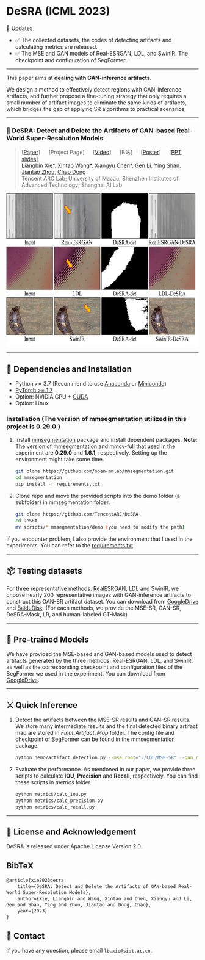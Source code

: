 # DeSRA (ICML 2023)

🚩 Updates

- ✅ The collected datasets, the codes of detecting artifacts and calculating metrics are released.
- ✅ The MSE and GAN models of Real-ESRGAN, LDL, and SwinIR. The checkpoint and configuration of SegFormer..

---

This paper aims at **dealing with GAN-inference artifacts**.
<br>

We design a method to effectively detect regions with GAN-inference artifacts, and further propose a fine-tuning strategy that only requires a small number of artifact
images to eliminate the same kinds of artifacts, which bridges the gap of applying SR algorithms to practical scenarios.

---

### :book: DeSRA: Detect and Delete the Artifacts of GAN-based Real-World Super-Resolution Models

> [[Paper](https://openreview.net/pdf?id=M0bwbIl4Bl)] &emsp; [Project Page] &emsp; [[Video](https://recorder-v3.slideslive.com/#/share?share=82996&s=e6ebdd07-a83b-4f4b-8eab-a5f103c6c46b)] &emsp; [B站] &emsp; [[Poster](https://docs.google.com/presentation/d/18-kVUBRgGKF4JUrN253yURJGDKcFNpaB/edit?usp=drive_web&ouid=113023682396793851067&rtpof=true)] &emsp; [[PPT slides](https://docs.google.com/presentation/d/15zGKWNd6vPuGI-dMf0ZsGrfMnPhXO-8s/edit?rtpof=true)]<br>
> [Liangbin Xie*](https://liangbinxie.github.io/), [Xintao Wang*](https://xinntao.github.io/), [Xiangyu Chen*](https://chxy95.github.io/), [Gen Li](https://scholar.google.com/citations?user=jBxlX7oAAAAJ&hl=en), [Ying Shan](https://scholar.google.com/citations?user=4oXBp9UAAAAJ&hl=en), [Jiantao Zhou](https://www.fst.um.edu.mo/personal/jtzhou/), [Chao Dong](https://scholar.google.com.hk/citations?user=OSDCB0UAAAAJ) <br>
> Tencent ARC Lab; University of Macau; Shenzhen Institutes of Advanced Technology; Shanghai AI Lab

<p align="center">
  <img src="./assets/DeSRA_teasor.jpg", height=400>
</p>

---

## 🔧 Dependencies and Installation

- Python >= 3.7 (Recommend to use [Anaconda](https://www.anaconda.com/download/#linux) or [Miniconda](https://docs.conda.io/en/latest/miniconda.html))
- [PyTorch >= 1.7](https://pytorch.org/)
- Option: NVIDIA GPU + [CUDA](https://developer.nvidia.com/cuda-downloads)
- Option: Linux

### Installation (The version of mmsegmentation utilized in this project is 0.29.0.)

1. Install [mmsegmentation](<https://github.com/open-mmlab/mmsegmentation>) package and install dependent packages. **Note**: The version of mmsegmentation and mmcv-full that used in the experiment are <b>0.29.0</b> and <b>1.6.1</b>, respectively. Setting up the environment might take some time.

    ```bash
    git clone https://github.com/open-mmlab/mmsegmentation.git
    cd mmsegmentation
    pip install -r requirements.txt
    ```

2. Clone repo and move the provided scripts into the demo folder (a subfolder) in mmsegmentation folder.

    ```bash
    git clone https://github.com/TencentARC/DeSRA
    cd DeSRA
    mv scripts/* mmsegmentation/demo (you need to modify the path)
    ```

If you encounter problem, I also provide the environment that I used in the experiments. You can refer to the [requirements.txt](./requirements.txt)

---

## 📦 Testing datasets

For three representative methods: [RealESRGAN](<https://github.com/xinntao/Real-ESRGAN#-demos-videos>), [LDL](<https://github.com/csjliang/LDL>) and [SwinIR](<https://github.com/JingyunLiang/SwinIR>), we
choose nearly 200 representative images with GAN-inference artifacts to construct this GAN-SR artifact
dataset. You can download from [GoogleDrive](<https://drive.google.com/drive/folders/1jPTvXq_uJvpOaP5uCZ6unmb13Gt2naVC?usp=sharing>) and [BaiduDisk](<https://pan.baidu.com/s/1rwwEpATlPo9RFzTv6D7lBw?pwd=DGLF>). (For each methods, we provide the MSE-SR, GAN-SR, DeSRA-Mask, LR, and human-labeled GT-Mask)

---

## 🏰 Pre-trained Models

We have provided the MSE-based and GAN-based models used to detect artifacts generated by the three methods: Real-ESRGAN, LDL, and SwinIR, as well as the corresponding checkpoint and configuration files of the SegFormer we used in the experiment. You can download from [GoogleDrive](https://drive.google.com/drive/folders/10vzKAJjHm5GEb0_LESnHYmuCnBwdoFpm?usp=sharing).

---

## ⚔️ Quick Inference

1. Detect the artifacts between the MSE-SR results and GAN-SR results. We store many intermediate results and the final detected binary artifact map are stored in *Final_Artifact_Map* folder. The config file and checkpoint of [SegFormer](<https://github.com/open-mmlab/mmsegmentation/tree/main/configs/segformer>) can be found in the mmsegmentation package.

    ```bash
    python demo/artifact_detection.py --mse_root="./LDL/MSE-SR" --gan_root="./LDL/GAN-SR" --save_root="./results/LDL/DeSRA-Mask"
    ```

2. Evaluate the performance. As mentioned in our paper, we provide three scripts to calculate **IOU**, **Precision** and **Recall**, respectively. You can find these scripts in *metrics* folder.

    ```bash
    python metrics/calc_iou.py
    python metrics/calc_precision.py
    python metrics/calc_recall.py
    ```

---

## 📜 License and Acknowledgement

DeSRA is released under Apache License Version 2.0.

## BibTeX

    @article{xie2023desra,
        title={DeSRA: Detect and Delete the Artifacts of GAN-based Real-World Super-Resolution Models},
        author={Xie, Liangbin and Wang, Xintao and Chen, Xiangyu and Li, Gen and Shan, Ying and Zhou, Jiantao and Dong, Chao},
        year={2023}
    }

## 📧 Contact

If you have any question, please email `lb.xie@siat.ac.cn`.
